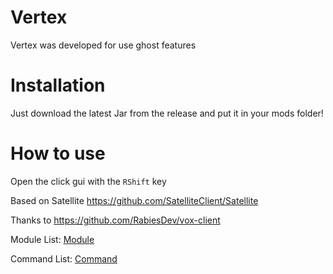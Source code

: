 # Vertex
Vertex was developed for use ghost features
# Installation
Just download the latest Jar from the release and put it in your mods folder!
# How to use
Open the click gui with the `RShift` key

Based on Satellite 
https://github.com/SatelliteClient/Satellite

Thanks to https://github.com/RabiesDev/vox-client



Module List:
[Module](MODULE.md)

Command List:
[Command](COMMAND.md)
